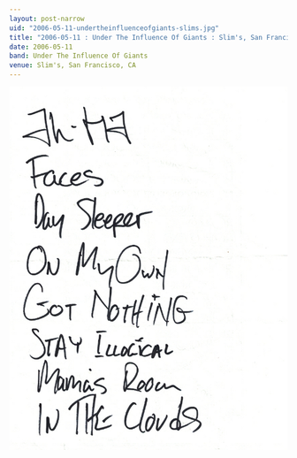 ```yaml
---
layout: post-narrow
uid: "2006-05-11-undertheinfluenceofgiants-slims.jpg"
title: "2006-05-11 : Under The Influence Of Giants : Slim's, San Francisco, CA"
date: 2006-05-11
band: Under The Influence Of Giants
venue: Slim's, San Francisco, CA
---
```


<div class="showcase">
  <img src="/img/2006/05/20060511-UnderTheInfluenceOfGiants-Slims.jpg" alt="2006-05-11-undertheinfluenceofgiants-slims.jpg">
</div>
